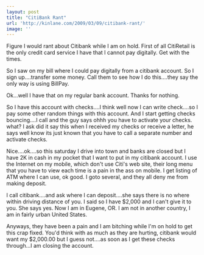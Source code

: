```yaml
---
layout: post
title: "CitiBank Rant"
url: 'http://kinlane.com/2009/03/09/citibank-rant/'
image: ''
---
```


Figure I would rant about Citibank while I am on hold. First of all CitiRetail is the only credit card service I have that I cannot pay digitally. Get with the times.

So I saw on my bill where I could pay digitally from a citibank account. So I sign up....transfer some money. Call them to see how I do this....they say the only way is using BillPay.

Ok...well I have that on my regular bank account. Thanks for nothing.

So I have this account with checks....I think well now I can write check....so I pay some other random things with this account. And I start getting checks bouncing....I call and the guy says ohhh you have to activate your checks. what? I ask did it say this when I received my checks or receive a letter, he says well know its just known that you have to call a separate number and activate checks.

Nice....ok....so this saturday I drive into town and banks are closed but I have 2K in cash in my pocket that I want to put in my citibank account. I use the Internet on my mobile, which don't use Citi's web site, their long menu that you have to view each time is a pain in the ass on mobile. I get listing of ATM where I can use, ok good. I goto several, and they all deny me from making deposit.

I call citibank....and ask where I can deposit....she says there is no where within driving distance of you. I said so I have $2,000 and I can't give it to you. She says yes. Now I am in Eugene, OR. I am not in another country, I am in fairly urban United States.

Anyways, they have been a pain and I am bitching while I'm on hold to get this crap fixed. You'd think with as much as they are hurting, citibank would want my $2,000.00 but I guess not....as soon as I get these checks through...I am closing the account.